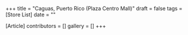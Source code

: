 +++
title = "Caguas, Puerto Rico (Plaza Centro Mall)"
draft = false
tags = [Store List]
date = ""

[Article]
contributors = []
gallery = []
+++